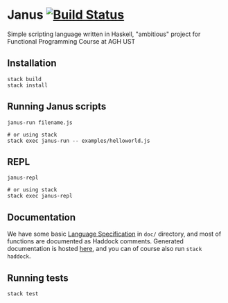 # Janus [![Build Status](https://travis-ci.com/mkaput/janus.svg?token=aVEpCFScCNWKbxmmuK83&branch=master)](https://travis-ci.com/mkaput/janus)

Simple scripting language written in Haskell, "ambitious" project for Functional Programming Course at AGH UST

## Installation

```shell
stack build
stack install
```

## Running Janus scripts

```shell
janus-run filename.js

# or using stack
stack exec janus-run -- examples/helloworld.js
```

## REPL

```shell
janus-repl

# or using stack
stack exec janus-repl
```

## Documentation

We have some basic [Language Specification](doc/Language-Specification.md) in `doc/` directory,
and most of functions are documented as Haddock comments. Generated documentation is hosted
[here](https://mkaput.github.io/janus/), and you can of course also run `stack haddock`.

## Running tests

```shell
stack test
```
